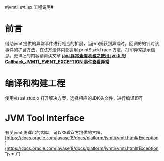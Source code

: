 #jvmti_evt_ex 工程说明#

# 前言 #
借助jvmti提供的异常事件进行相应的扩展，当jvm捕获到异常时，回调的的针对该事件的扩展方法，在该方法体内部调用 printStackTrace 方法，打印异常提示信息。更详细的内容请阅读文章
**[java异常查看利器之使用 jvmti 的Callback_JVMTI_EVENT_EXCEPTION 事件查看异常](https://www.cnblogs.com/yql1986/p/9695319.html "java异常查看利器之使用 jvmti 的Callback_JVMTI_EVENT_EXCEPTION 事件查看异常")**

# 编译和构建工程 #
使用visual studio 打开解决方案，选择相应的JDK头文件，进行编译即可

# JVM Tool Interface #
有关jvmti更详尽的内容，可以查看官方提供的文档。[https://docs.oracle.com/javase/8/docs/platform/jvmti/jvmti.html#Exception](https://docs.oracle.com/javase/8/docs/platform/jvmti/jvmti.html#Exception "jvmti")